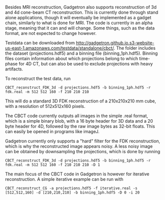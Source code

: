 Besides MRI reconstruction, Gadgetron also supports reconstruction of 3d and 4d cone-beam CT reconstruction. This is currently done through stand alone applications, though it will eventually be implemented as a gadget chain, similarly to what is done for MRI.
The code is currently in an alpha stage, meaning that it can and will change. Some things, such as the data format, are not expected to change however.

Testdata can be downloaded from <http://gadgetron.github.io.s3-website-us-east-1.amazonaws.com/testdata/standalone/cbct/>. The folder includes the dataset (projections.hdf5) and a binning file (binning_1ph.hdf5).
Binning files contain information about which projections belong to which time-phase for 4D CT, but can also be used to exclude projections with heavy artifacts. 


To reconstruct the test data, run

    CBCT_reconstruct_FDK_3d -d projections.hdf5 -b binning_1ph.hdf5 -r fdk.real -m 512 512 160 -f 210 210 210

This will do a standard 3D FDK reconstruction of a 210x210x210 mm cube, with a resolution of 512x512x160 pixels.

The CBCT code currently outputs all images in the simple .real format, which is a simple binary blob, with a 16 byte header for 3D data and a 20 byte header for 4D, followed by the raw image bytes as 32-bit floats. This can easily be opened in programs like imageJ.

Gadgetron currently only supports a "hard" filter for the FDK reconstruction, which is why the reconstructed image appears noisy. A less noisy image can be obtained by downsampling the projections, which is done by running

    CBCT_reconstruct_FDK_3d -d projections.hdf5 -b binning_1ph.hdf5 -r fdk.real -m 512 512 160 -f 210 210 210 -D 1

The main focus of the CBCT code in Gadgetron is however for iterative reconstruction. A simple iterative example can be run with 

    CBCT_reconstruct_CG -a projections.hdf5 -f iterative.real -s [512,512,160] -d [210,210,210] -b binning_1ph.hdf5 -D 0 -i 20

